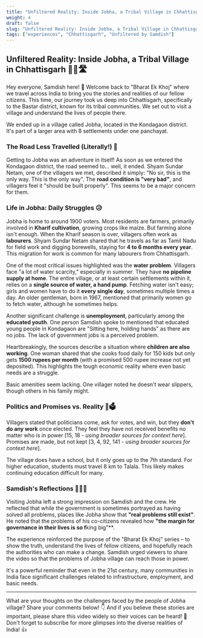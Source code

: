 ```yaml
---
title: "Unfiltered Reality: Inside Jobha, a Tribal Village in Chhattisgarh 🙏💧🛣️"
weight: 4
draft: false
slug: "Unfiltered Reality: Inside Jobha, a Tribal Village in Chhattisgarh"
tags: ["experiences", "Chhattisgarh", "Unfiltered by Samdish"]
---
```


## Unfiltered Reality: Inside Jobha, a Tribal Village in Chhattisgarh 🙏💧🛣️

Hey everyone, Samdish here! 👋 Welcome back to "Bharat Ek Khoj" where we travel across India to bring you the stories and realities of our fellow citizens. This time, our journey took us deep into Chhattisgarh, specifically to the Bastar district, known for its tribal communities. We set out to visit a village and understand the lives of people there.

We ended up in a village called Jobha, located in the Kondagaon district. It's part of a larger area with 8 settlements under one panchayat.

### The Road Less Travelled (Literally!) 🚧

Getting to Jobha was an adventure in itself! As soon as we entered the Kondagaon district, the road seemed to... well, it ended. Shyam Sundar Netam, one of the villagers we met, described it simply: "No sir, this is the only way. This is the only way". The **road condition is "very bad"**, and villagers feel it "should be built properly". This seems to be a major concern for them.

### Life in Jobha: Daily Struggles 😥

Jobha is home to around 1900 voters. Most residents are farmers, primarily involved in **Kharif cultivation**, growing crops like maize. But farming alone isn't enough. When the Kharif season is over, villagers often work as **labourers**. Shyam Sundar Netam shared that he travels as far as Tamil Nadu for field work and digging borewells, staying for **4 to 6 months every year**. This migration for work is common for many labourers from Chhattisgarh.

One of the most critical issues highlighted was the **water problem**. Villagers face "a lot of water scarcity," especially in summer. They have **no pipeline supply at home**. The entire village, or at least certain settlements within it, relies on a **single source of water, a hand pump**. Fetching water isn't easy; girls and women have to do it **every single day**, sometimes multiple times a day. An older gentleman, born in 1967, mentioned that primarily women go to fetch water, although he sometimes helps.

Another significant challenge is **unemployment**, particularly among the **educated youth**. One person Samdish spoke to mentioned that educated young people in Kondagaon are "Sitting here, holding hands" as there are no jobs. The lack of government jobs is a perceived problem.

Heartbreakingly, the sources describe a situation where **children are also working**. One woman shared that she cooks food daily for 150 kids but only gets **1500 rupees per month** (with a promised 500 rupee increase not yet deposited). This highlights the tough economic reality where even basic needs are a struggle.

Basic amenities seem lacking. One villager noted he doesn't wear slippers, though others in his family might.

### Politics and Promises vs. Reality 🤔🗳️

Villagers stated that politicians come, ask for votes, and win, but they **don't do any work** once elected. They feel they have not received benefits no matter who is in power [15, 18 - *using broader sources for context here*]. Promises are made, but not kept [3, 4, 92, 141 - *using broader sources for context here*].

The village does have a school, but it only goes up to the 7th standard. For higher education, students must travel 8 km to Talala. This likely makes continuing education difficult for many.

### Samdish's Reflections 🙏🇮🇳

Visiting Jobha left a strong impression on Samdish and the crew. He reflected that while the government is sometimes portrayed as having solved all problems, places like Jobha show that **"real problems still exist"**. He noted that the problems of his co-citizens revealed how **"the margin for governance in their lives is so f**king big"**.

The experience reinforced the purpose of the "Bharat Ek Khoj" series – to show the truth, understand the lives of fellow citizens, and hopefully reach the authorities who can make a change. Samdish urged viewers to share the video so that the problems of Jobha village can reach those in power.

It's a powerful reminder that even in the 21st century, many communities in India face significant challenges related to infrastructure, employment, and basic needs.

***

What are your thoughts on the challenges faced by the people of Jobha village? Share your comments below! 👇 And if you believe these stories are important, please share this video widely so their voices can be heard! 🙏 Don't forget to subscribe for more glimpses into the diverse realities of India! 👍